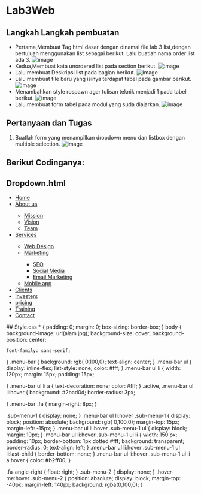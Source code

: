 # Lab3Web
## Langkah Langkah pembuatan
- Pertama,Membuat Tag html dasar dengan dinamai file lab 3 list,dengan bertujuan menggunakan list sebagai berikut. Lalu buatlah nama order list ada 3.
![image](https://user-images.githubusercontent.com/83681139/160327501-aa31f719-a375-4238-ae27-455fd66baf10.png)
- Kedua,Membuat kata unordered list pada section berikut.
![image](https://user-images.githubusercontent.com/83681139/160327548-87572684-15f1-46fa-9efd-3289036ba3a8.png)
- Lalu membuat Deskripsi list pada bagian berikut. 
![image](https://user-images.githubusercontent.com/83681139/160327583-f022707a-810f-43a1-88f8-de293029a28f.png)
- Lalu membuat file baru yang isinya terdapat tabel pada gambar berikut.
![image](https://user-images.githubusercontent.com/83681139/160327635-5c77ab37-ad2b-49d9-b821-c194a5eccc1c.png)
- Menambahkan style rospawn agar tulisan teknik menjadi 1 pada tabel berikut.
![image](https://user-images.githubusercontent.com/83681139/160327674-92faa01d-0d1d-4418-beb1-ad72d091d705.png)
- Lalu membuat form tabel pada modul yang suda diajarkan.
![image](https://user-images.githubusercontent.com/83681139/160327714-d61fd028-93a1-49a8-83ce-5a157c68f84e.png)
## Pertanyaan dan Tugas
1. Buatlah form yang menampilkan dropdown menu dan listbox dengan multiple selection.
![image](https://user-images.githubusercontent.com/83681139/160327775-6329af03-70cf-44ee-9486-c76d0b2fbe27.png)
## Berikut Codinganya:
## Dropdown.html
<html>
<head>
    <title>Drop-down Menu</title>
    <link rel="stylesheet" href="Style.css">
    <link rel="stylesheet" href="https://stackpath.bootstrapcdn.com/font-awesome/4.7.0/css/font-awesome.min.css">
</head>
<body>
<div class="menu-bar">
<ul>
<li class="active"><a href="#"><i class="fa fa-home"></i>Home</a>
</li>
<li><a href="#"><i class="fa fa-user"></i>About us</a>
    <div class="sub-menu-1">
        <ul>
            <li><a href="#">Mission</a></li>
            <li><a href="#">Vision</a></li>
            <li><a href="#">Team</a></li>
        </ul>
    </div>
</li>
<li><a href="#"><i class="fa fa-clone"></i>Services</a>
<div class="sub-menu-1">
<ul>
<li><a href="#">Web Design</a></li>
<li class="hover-me"><a href="#">Marketing</a><i class="fa fa-angle-right"></i>
    <div class="sub-menu-2">
        <ul>
            <li><a href="#">SEO</a></li>
            <li><a href="#">Social Media</a></li>
            <li><a href="#">Email Marketing</a></li>
        </ul>
    </div>
</li>
<li><a href="#">Mobile app</a><i class="fa fa-angle-right"> </i></li>
</ul>
</div>
</li>
<li><a href="#"><i class="fa fa-users"></i>Clients</a></li>
<li><a href="#"><i class="fa fa-angellist"></i>Investers</a></li>
<li><a href="#"><i class="fa fa-inr"></i>pricing</a></li>
<li><a href="#"><i class="fa fa-edit"></i>Training</a></li>
<li><a href="#"><i class="fa fa-phone"></i>Contact</a></li>
</ul>
</div>
</body>
</html>
## Style.css
*
{
    padding: 0;
    margin: 0;
    box-sizing: border-box;
}
body
{
    background-image: url(alam.jpg);
    background-size: cover;
    background-position: center;

    font-family: sans-serif;
}
.menu-bar
{
    background: rgb( 0,100,0);
    text-align: center;
}
.menu-bar ul
{
    display: inline-flex;
    list-style: none;
    color: #fff;
}
.menu-bar ul li
{
    width: 120px;
    margin: 15px;
    padding: 15px;

}
.menu-bar ul li a
{
    text-decoration: none;
    color: #fff;
}
.active, .menu-bar ul li:hover
{
    background: #2bad0d;
    border-radius: 3px;

}
.menu-bar .fa
{
    margin-right: 8px;
}

.sub-menu-1
{
    display: none;
}
.menu-bar ul li:hover .sub-menu-1
{
    display: block;
    position: absolute;
    background: rgb( 0,100,0);
    margin-top: 15px;
    margin-left: -15px;
}
.menu-bar ul li:hover .sub-menu-1 ul
{
    display: block;
    margin: 10px;
}
.menu-bar ul li:hover .sub-menu-1 ul li
{
    width: 150 px;
    padding: 10px;
    border-bottom: 1px dotted #fff;
    background: transparent;
    border-radius: 0;
    text-align: left;
}
.menu-bar ul li:hover .sub-menu-1 ul li:last-child
{
    border-bottom: none;
}
.menu-bar ul li:hover .sub-menu-1 ul li a:hover
{
    color: #b2ff00;
}

.fa-angle-right
{
    float: right;
}
.sub-menu-2
{
    display: none;
}
.hover-me:hover .sub-menu-2
{
    position: absolute;
    display: block;
    margin-top: -40px;
    margin-left: 140px;
    background: rgba(0,100,0);
}
